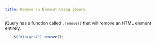 ```yaml
---
title: Remove an Element Using jQuery
---
```

jQuery has a function called `.remove()` that will remove an HTML element entirely.

```js
    $("#target4").remove();
```
